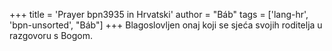 +++
title = 'Prayer bpn3935 in Hrvatski'
author = "Báb"
tags = ['lang-hr', 'bpn-unsorted', "Báb"]
+++
Blagoslovljen onaj koji se sjeća svojih roditelja u razgovoru s Bogom.
